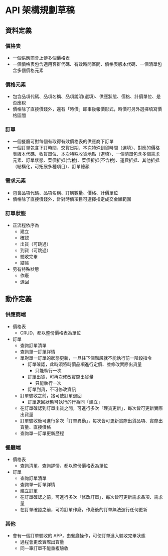 # API 架構規劃草稿

## 資料定義

### 價格表

- 一個供應商會上傳多個價格表
- 一個價格表包含適用客群代碼、有效時間區間、價格表版本代碼、一個清單包含多個價格元素

### 價格元素

- 包含品項代碼、品項名稱、品項說明(選填)、供應狀態、價格、計價單位、是否應稅
- 價格除了直接價錢外，還有「時價」即事後報價形式，時價可另外選擇填寫價格區間

### 訂單

- 一個餐廳可對每個有取得有效價格表的供應商下訂單
- 一個訂單包含下訂時間、交貨日期、本次特殊到貨時間（選填）、對應的價格表版本代碼、收貨單位、本次特殊收貨地點（選填）、一個清單包含多個需求元素、訂單狀態、菜價折抵(含稅)、菜價折抵(不含稅)、運費折抵、其他折抵（結構化，可拓展多種項目）、訂單總額

### 需求元素

- 包含品項代碼、品項名稱、訂購數量、價格、計價單位
- 價格除了直接價錢外，針對時價項目可選擇指定成交金額範圍

### 訂單狀態

- 正流程依序為
    - 建立
    - 確認
    - 出貨（可跳過）
    - 到貨（可跳過）
    - 驗收完畢
    - 結帳
- 另有特殊狀態
    - 作廢
    - 退回

## 動作定義

### 供應商端

- 價格表
    - CRUD，都以整份價格表為單位
- 訂單
    - 查詢訂單清單
    - 查詢單一訂單詳情
    - 單對單一訂單的狀態更新，一旦往下個階段就不能執行前一階段指令
        - 訂單確認，此時須將時價品項進行定價、並修改實際出貨量
            - 只能執行一次
        - 訂單出貨，可再次修改實際出貨量
            - 只能執行一次
        - 訂單到貨，不可修改資訊
    - 訂單驗收之前，接可使訂單退回
        - 訂單退回狀態可執行的行為同「建立」
    - 在訂單確認到訂單出貨之間，可進行多次「理貨更新」，每次皆可更新實際出貨量
    - 訂單驗收後可進行多次「訂單異動」，每次皆可更新實際出貨品項、實際出貨量、直接價格
    - 查詢單一訂單更新歷程

### 餐廳端

- 價格表
    - 查詢清單、查詢詳情，都以整份價格表為單位
- 訂單
    - 查詢訂單清單
    - 查詢單一訂單詳情
    - 建立訂單
    - 在訂單確認之前，可進行多次「修改訂單」，每次皆可更新需求品項、需求量
    - 在訂單確認之前，可將訂單作廢，作廢後的訂單無法進行任何更新

### 其他

- 會有一個訂單驗收的 APP，由餐廳操作，可使訂單進入驗收完畢狀態
    - 過程會更改實際出貨量
    - 同一筆訂單不能重複驗收
	
